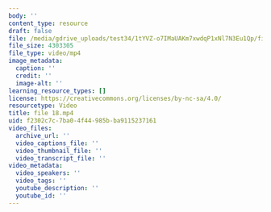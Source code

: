 ```yaml
---
body: ''
content_type: resource
draft: false
file: /media/gdrive_uploads/test34/1tYVZ-o7IMaUAKm7xwdqP1xNl7N3Eu1Qp/file-18.mp4
file_size: 4303305
file_type: video/mp4
image_metadata:
  caption: ''
  credit: ''
  image-alt: ''
learning_resource_types: []
license: https://creativecommons.org/licenses/by-nc-sa/4.0/
resourcetype: Video
title: file 18.mp4
uid: f2302c7c-7ba0-4f44-985b-ba9115237161
video_files:
  archive_url: ''
  video_captions_file: ''
  video_thumbnail_file: ''
  video_transcript_file: ''
video_metadata:
  video_speakers: ''
  video_tags: ''
  youtube_description: ''
  youtube_id: ''
---
```

